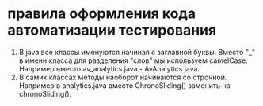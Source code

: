 # правила оформления кода автоматизации тестирования #

1. В java все классы именуются начиная с заглавной буквы. 
Вместо "_" в имени класса для разделения "слов" мы используем camelCase. 
Например вместо av_analytics.java - AvAnalytics.java.
2. В самих классах методы наоборот начинаются со строчной. 
Например в analytics.java вместо ChronoSliding() заменить на 
chronoSliding().
